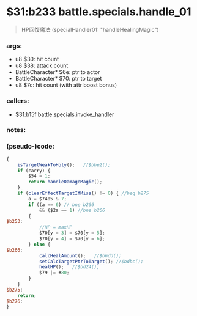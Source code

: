 ﻿

# $31:b233 battle.specials.handle_01
> HP回復魔法 (specialHandler01: "handleHealingMagic")

### args:
+	u8 $30: hit count
+	u8 $38: attack count
+	BattleCharacter* $6e: ptr to actor
+	BattleCharacter* $70: ptr to target
+	u8 $7c: hit count (with attr boost bonus)

### callers:
+	$31:b15f battle.specials.invoke_handler

### notes:

### (pseudo-)code:
```js
{
	isTargetWeakToHoly();	//$bbe2();
	if (carry) {
		$54 = 1;
		return handleDamageMagic();
	}
	if (clearEffectTargetIfMiss() != 0) { //beq b275
		a = $7405 & 7;
		if ((a == 6) // bne b266
			&& ($2a == 1) //bne b266
		{
$b253:
			//HP = maxHP
			$70[y = 3] = $70[y = 5];
			$70[y = 4] = $70[y = 6];
		} else {
$b266:
			calcHealAmount();	//$b6dd();
			setCalcTargetPtrToTarget();	//$bdbc();
			healHP();	//$bd24();
			$79 |= #80;
		}
	}
$b275:
	return;
$b276:
}
```

